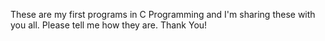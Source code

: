 These are my first programs in C Programming and I'm sharing these with you all. Please tell me how they are. Thank You!
